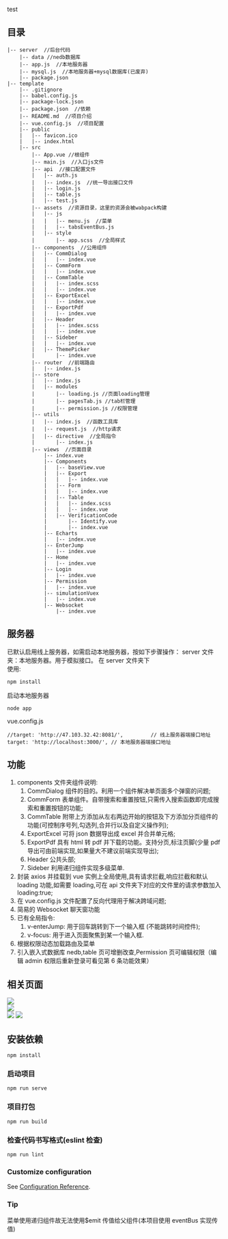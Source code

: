 <!-- ctrl + shift + v 预览md文件  mddir生成目录结构-->

test

## 目录

```
|-- server  //后台代码
    |-- data //nedb数据库
    |-- app.js  //本地服务器
    |-- mysql.js  //本地服务器+mysql数据库(已废弃)
    |-- package.json
|-- template
    |-- .gitignore
    |-- babel.config.js
    |-- package-lock.json
    |-- package.json  //依赖
    |-- README.md  //项目介绍
    |-- vue.config.js  //项目配置
    |-- public
    |   |-- favicon.ico
    |   |-- index.html
    |-- src
        |-- App.vue //根组件
        |-- main.js  //入口js文件
        |-- api  //接口配置文件
        |   |-- auth.js
        |   |-- index.js  //统一导出接口文件
        |   |-- login.js
        |   |-- table.js
        |   |-- test.js
        |-- assets  //资源目录，这里的资源会被wabpack构建
        |   |-- js
        |   |   |-- menu.js  //菜单
        |   |   |-- tabsEventBus.js
        |   |-- style
        |       |-- app.scss  //全局样式
        |-- components  //公用组件
        |   |-- CommDialog
        |   |   |-- index.vue
        |   |-- CommForm
        |   |   |-- index.vue
        |   |-- CommTable
        |   |   |-- index.scss
        |   |   |-- index.vue
        |   |-- ExportExcel
        |   |   |-- index.vue
        |   |-- ExportPdf
        |   |   |-- index.vue
        |   |-- Header
        |   |   |-- index.scss
        |   |   |-- index.vue
        |   |-- Sideber
        |   |   |-- index.vue
        |   |-- ThemePicker
        |       |-- index.vue
        |-- router  //前端路由
        |   |-- index.js
        |-- store
        |   |-- index.js
        |   |-- modules
        |       |-- loading.js //页面loading管理
        |       |-- pagesTab.js //tab栏管理
        |       |-- permission.js //权限管理
        |-- utils
        |   |-- index.js  //函数工具库
        |   |-- request.js  //http请求
        |   |-- directive  //全局指令
        |       |-- index.js
        |-- views  //页面目录
            |-- index.vue
            |-- Components
            |   |-- baseView.vue
            |   |-- Export
            |   |   |-- index.vue
            |   |-- Form
            |   |   |-- index.vue
            |   |-- Table
            |   |   |-- index.scss
            |   |   |-- index.vue
            |   |-- VerificationCode
            |       |-- Identify.vue
            |       |-- index.vue
            |-- Echarts
            |   |-- index.vue
            |-- EnterJump
            |   |-- index.vue
            |-- Home
            |   |-- index.vue
            |-- Login
            |   |-- index.vue
            |-- Permission
            |   |-- index.vue
            |-- simulationVuex
            |   |-- index.vue
            |-- Websocket
                |-- index.vue
```

## 服务器

已默认启用线上服务器，如需启动本地服务器，按如下步骤操作：
server 文件夹：本地服务器。用于模拟接口。
在 server 文件夹下  
使用:

```
npm install
```

启动本地服务器

```
node app
```

vue.config.js

```
//target: 'http://47.103.32.42:8081/',         // 线上服务器端接口地址
target: 'http://localhost:3000/', // 本地服务器端接口地址
```

## 功能

1. components 文件夹组件说明:
   1. CommDialog 组件的目的。利用一个组件解决单页面多个弹窗的问题;
   2. CommForm 表单组件。自带搜索和重置按钮,只需传入搜索函数即完成搜索和重置按钮的功能;
   3. CommTable 附带上方添加从左右两边开始的按钮及下方添加分页组件的功能(可控制序号列,勾选列,合并行以及自定义操作列);
   4. ExportExcel 可将 json 数据导出成 excel 并合并单元格;
   5. ExportPdf 具有 html 转 pdf 并下载的功能。支持分页,标注页脚(少量 pdf 导出可由前端实现,如果量大不建议前端实现导出);
   6. Header 公共头部;
   7. Sideber 利用递归组件实现多级菜单.
2. 封装 axios 并挂载到 vue 实例上全局使用,具有请求拦截,响应拦截和默认 loading 功能,如需要 loading,可在 api 文件夹下对应的文件里的请求参数加入 loading:true;
3. 在 vue.config.js 文件配置了反向代理用于解决跨域问题;
4. 简易的 Websocket 聊天窗功能
5. 已有全局指令:
   1. v-enterJump: 用于回车跳转到下一个输入框 (不能跳转时间控件);
   2. v-focus: 用于进入页面聚焦到某一个输入框.
6. 根据权限动态加载路由及菜单
7. 引入嵌入式数据库 nedb,table 页可增删改查,Permission 页可编辑权限（编辑 admin 权限后重新登录可看见第 6 条功能效果）

## 相关页面

![](https://img2020.cnblogs.com/blog/1467361/202011/1467361-20201104103956859-1399111189.png)  
![](https://img2020.cnblogs.com/blog/1467361/202011/1467361-20201104104826137-276690659.png)  
![](https://img2020.cnblogs.com/blog/1467361/202104/1467361-20210420163132508-2071634342.png)
![](https://gitee.com/Ruilin0829/my_pic_bed/raw/master/img/20210617104340.png)

## 安装依赖

```
npm install
```

### 启动项目

```
npm run serve
```

### 项目打包

```
npm run build
```

### 检查代码书写格式(eslint 检查)

```
npm run lint
```

### Customize configuration

See [Configuration Reference](https://cli.vuejs.org/config/).

### Tip

菜单使用递归组件故无法使用$emit 传值给父组件(本项目使用 eventBus 实现传值)
